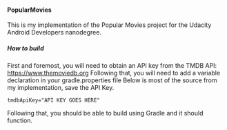 #### PopularMovies 
This is my implementation of the Popular Movies project for the Udacity Android Developers nanodegree.

##### How to build
First and foremost, you will need to obtain an API key from the TMDB API: https://www.themoviedb.org
Following that, you will need to add a variable declaration in your gradle.properties file
Below is most of the source from my implementation, save the API Key.

```
tmdbApiKey="API KEY GOES HERE"

```

Following that, you should be able to build using Gradle and it should function.

